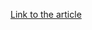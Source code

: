 [Link to the article](https://www.zscaler.com/blogs/security-research/squirrelwaffle-new-loader-delivering-cobalt-strike)
